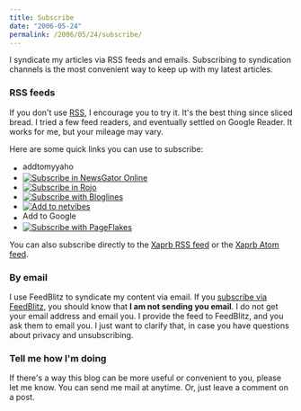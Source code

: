 ```yaml
---
title: Subscribe
date: "2006-05-24"
permalink: /2006/05/24/subscribe/
---
```

<p>I syndicate my articles via RSS feeds and emails.  Subscribing to syndication channels is the most convenient way to keep up with my latest articles.</p>

<h3>RSS feeds</h3>

<p>If you don't use <a href="http://en.wikipedia.org/wiki/RSS_(protocol)">RSS</a>, I encourage you to try it.  It's the best thing since sliced bread.  I tried a few feed readers, and eventually settled on Google Reader.  It works for me, but your mileage may vary.</p>

<p>Here are some quick links you can use to subscribe:</p>

<ul>
	<li><a href="http://add.my.yahoo.com/rss?url=http://www.xaprb.com/blog/feed/rss"><img alt="addtomyyahoo4" src="http://us.i1.yimg.com/us.yimg.com/i/us/my/addtomyyahoo4.gif" height="17" width="91" /></a></li>
	<li><a href="http://www.newsgator.com/ngs/subscriber/subext.aspx?url=http://www.xaprb.com/blog/feed/rss"><img alt="Subscribe in NewsGator Online" src="http://www.newsgator.com/images/ngsub1.gif" /></a></li>
	<li><a href="http://www.rojo.com/add-subscription?resource=http://www.xaprb.com/blog/feed/rss"><img alt="Subscribe in Rojo" src="http://www.rojo.com/skins/static/images/add-to-rojo.gif" /></a></li>
	<li><a href="http://www.bloglines.com/sub/http://www.xaprb.com/blog/feed/rss"><img alt="Subscribe with Bloglines" src="http://www.bloglines.com/images/sub_modern8.gif" /></a></li>
	<li><a href="http://www.netvibes.com/subscribe.php?url=http://www.xaprb.com/blog/feed/rss"><img alt="Add to netvibes" src="http://www.netvibes.com/img/add2netvibes.gif" /></a></li>
	<li><a href="http://www.google.com/ig/add?feedurl=http://www.xaprb.com/blog/feed/rss"><img alt="Add to Google" src="/blog/wp-images/google.gif" height="17" width="104" /></a></li>
	<li><a href="http://www.pageflakes.com/subscribe.aspx?url=http://www.xaprb.com/blog/feed/rss"><img src="http://www.pageflakes.com/subscribe2.gif" alt="Subscribe with PageFlakes" /></a></li>
</ul>

<p>You can also subscribe directly to the <a href="/blog/feed/rss">Xaprb RSS feed</a> or the <a href="/blog/feed/atom">Xaprb Atom feed</a>.</p>

<h3>By email</h3>

<p>I use FeedBlitz to syndicate my content via email.  If you <a href="http://www.feedblitz.com/f/?Sub=63017">subscribe via FeedBlitz</a>, you should know that <strong>I am not sending you email</strong>.  I do not get your email address and email you.  I provide the feed to FeedBlitz, and you ask them to email you.  I just want to clarify that, in case you have questions about privacy and unsubscribing.</p>

<h3>Tell me how I'm doing</h3>

<p>If there's a way this blog can be more useful or convenient to you, please let me know.  You can send me mail at <script type="text/javascript">document.write(author_email)</script> anytime.  Or, just leave a comment on a post.</p>
